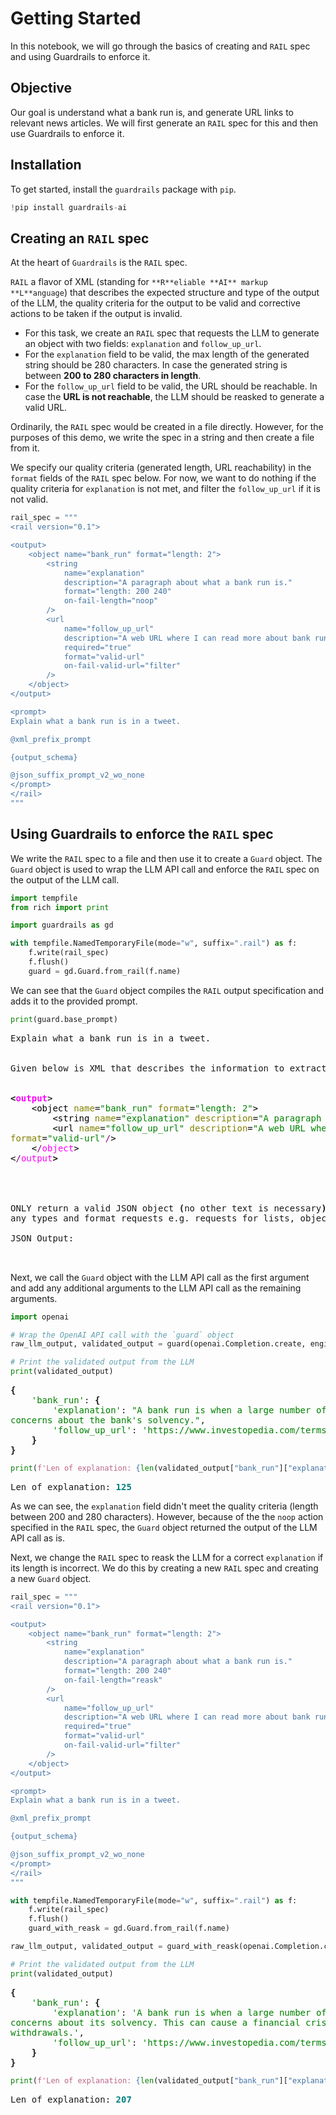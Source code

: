 # Getting Started

In this notebook, we will go through the basics of creating and `RAIL` spec and using Guardrails to enforce it.

## Objective

Our goal is understand what a bank run is, and generate URL links to relevant news articles. We will first generate an `RAIL` spec for this and then use Guardrails to enforce it.

## Installation

To get started, install the `guardrails` package with `pip`.



```python
!pip install guardrails-ai
```

## Creating an `RAIL` spec

At the heart of `Guardrails` is the `RAIL` spec.

`RAIL` a flavor of XML (standing for `**R**eliable **AI** markup **L**anguage`) that describes the expected structure and type of the output of the LLM, the quality criteria for the output to be valid and corrective actions to be taken if the output is invalid.

- For this task, we create an `RAIL` spec that requests the LLM to generate an object with two fields: `explanation` and `follow_up_url`.
- For the `explanation` field to be valid, the max length of the generated string should be 280 characters. In case the generated string is between **200 to 280 characters in length**.
- For the `follow_up_url` field to be valid, the URL should be reachable. In case the **URL is not reachable**, the LLM should be reasked to generate a valid URL.

Ordinarily, the `RAIL` spec would be created in a file directly. However, for the purposes of this demo, we write the spec in a string and then create a file from it.

We specify our quality criteria (generated length, URL reachability) in the `format` fields of the `RAIL` spec below. For now, we want to do nothing if the quality criteria for `explanation` is not met, and filter the `follow_up_url` if it is not valid.


```python
rail_spec = """
<rail version="0.1">

<output>
    <object name="bank_run" format="length: 2">
        <string
            name="explanation"
            description="A paragraph about what a bank run is."
            format="length: 200 240"
            on-fail-length="noop"
        />
        <url
            name="follow_up_url"
            description="A web URL where I can read more about bank runs."
            required="true"
            format="valid-url"
            on-fail-valid-url="filter"
        />
    </object>
</output>

<prompt>
Explain what a bank run is in a tweet.

@xml_prefix_prompt

{output_schema}

@json_suffix_prompt_v2_wo_none
</prompt>
</rail>
"""
```

## Using Guardrails to enforce the `RAIL` spec

We write the `RAIL` spec to a file and then use it to create a `Guard` object. The `Guard` object is used to wrap the LLM API call and enforce the `RAIL` spec on the output of the LLM call.


```python
import tempfile
from rich import print

import guardrails as gd

with tempfile.NamedTemporaryFile(mode="w", suffix=".rail") as f:
    f.write(rail_spec)
    f.flush()
    guard = gd.Guard.from_rail(f.name)
```

We can see that the `Guard` object compiles the `RAIL` output specification and adds it to the provided prompt.


```python
print(guard.base_prompt)
```


<pre style="white-space:pre;overflow-x:auto;line-height:normal;font-family:Menlo,'DejaVu Sans Mono',consolas,'Courier New',monospace">
Explain what a bank run is in a tweet.


Given below is XML that describes the information to extract from this document and the tags to extract it into.


<span style="font-weight: bold">&lt;</span><span style="color: #ff00ff; text-decoration-color: #ff00ff; font-weight: bold">output</span><span style="color: #000000; text-decoration-color: #000000">&gt;</span>
<span style="color: #000000; text-decoration-color: #000000">    &lt;object </span><span style="color: #808000; text-decoration-color: #808000">name</span><span style="color: #000000; text-decoration-color: #000000">=</span><span style="color: #008000; text-decoration-color: #008000">"bank_run"</span><span style="color: #000000; text-decoration-color: #000000"> </span><span style="color: #808000; text-decoration-color: #808000">format</span><span style="color: #000000; text-decoration-color: #000000">=</span><span style="color: #008000; text-decoration-color: #008000">"length: 2"</span><span style="color: #000000; text-decoration-color: #000000">&gt;</span>
<span style="color: #000000; text-decoration-color: #000000">        &lt;string </span><span style="color: #808000; text-decoration-color: #808000">name</span><span style="color: #000000; text-decoration-color: #000000">=</span><span style="color: #008000; text-decoration-color: #008000">"explanation"</span><span style="color: #000000; text-decoration-color: #000000"> </span><span style="color: #808000; text-decoration-color: #808000">description</span><span style="color: #000000; text-decoration-color: #000000">=</span><span style="color: #008000; text-decoration-color: #008000">"A paragraph about what a bank run is."</span><span style="color: #000000; text-decoration-color: #000000"> </span><span style="color: #808000; text-decoration-color: #808000">format</span><span style="color: #000000; text-decoration-color: #000000">=</span><span style="color: #008000; text-decoration-color: #008000">"length: 200 240"</span><span style="color: #800080; text-decoration-color: #800080">/</span><span style="color: #000000; text-decoration-color: #000000">&gt;</span>
<span style="color: #000000; text-decoration-color: #000000">        &lt;url </span><span style="color: #808000; text-decoration-color: #808000">name</span><span style="color: #000000; text-decoration-color: #000000">=</span><span style="color: #008000; text-decoration-color: #008000">"follow_up_url"</span><span style="color: #000000; text-decoration-color: #000000"> </span><span style="color: #808000; text-decoration-color: #808000">description</span><span style="color: #000000; text-decoration-color: #000000">=</span><span style="color: #008000; text-decoration-color: #008000">"A web URL where I can read more about bank runs."</span><span style="color: #000000; text-decoration-color: #000000"> </span><span style="color: #808000; text-decoration-color: #808000">required</span><span style="color: #000000; text-decoration-color: #000000">=</span><span style="color: #008000; text-decoration-color: #008000">"true"</span><span style="color: #000000; text-decoration-color: #000000"> </span>
<span style="color: #808000; text-decoration-color: #808000">format</span><span style="color: #000000; text-decoration-color: #000000">=</span><span style="color: #008000; text-decoration-color: #008000">"valid-url"</span><span style="color: #800080; text-decoration-color: #800080">/</span><span style="color: #000000; text-decoration-color: #000000">&gt;</span>
<span style="color: #000000; text-decoration-color: #000000">    &lt;</span><span style="color: #800080; text-decoration-color: #800080">/</span><span style="color: #ff00ff; text-decoration-color: #ff00ff">object</span><span style="color: #000000; text-decoration-color: #000000">&gt;</span>
<span style="color: #000000; text-decoration-color: #000000">&lt;</span><span style="color: #800080; text-decoration-color: #800080">/</span><span style="color: #ff00ff; text-decoration-color: #ff00ff">output</span><span style="font-weight: bold">&gt;</span>




ONLY return a valid JSON object <span style="font-weight: bold">(</span>no other text is necessary<span style="font-weight: bold">)</span>. The JSON MUST conform to the XML format, including 
any types and format requests e.g. requests for lists, objects and specific types. Be correct and concise.

JSON Output:


</pre>



Next, we call the `Guard` object with the LLM API call as the first argument and add any additional arguments to the LLM API call as the remaining arguments.


```python
import openai

# Wrap the OpenAI API call with the `guard` object
raw_llm_output, validated_output = guard(openai.Completion.create, engine="text-davinci-003", max_tokens=1024, temperature=0.3)

# Print the validated output from the LLM
print(validated_output)
```


<pre style="white-space:pre;overflow-x:auto;line-height:normal;font-family:Menlo,'DejaVu Sans Mono',consolas,'Courier New',monospace"><span style="font-weight: bold">{</span>
    <span style="color: #008000; text-decoration-color: #008000">'bank_run'</span>: <span style="font-weight: bold">{</span>
        <span style="color: #008000; text-decoration-color: #008000">'explanation'</span>: <span style="color: #008000; text-decoration-color: #008000">"A bank run is when a large number of customers withdraw their deposits from a bank due to </span>
<span style="color: #008000; text-decoration-color: #008000">concerns about the bank's solvency."</span>,
        <span style="color: #008000; text-decoration-color: #008000">'follow_up_url'</span>: <span style="color: #008000; text-decoration-color: #008000">'https://www.investopedia.com/terms/b/bankrun.asp'</span>
    <span style="font-weight: bold">}</span>
<span style="font-weight: bold">}</span>
</pre>




```python
print(f'Len of explanation: {len(validated_output["bank_run"]["explanation"])}')
```


<pre style="white-space:pre;overflow-x:auto;line-height:normal;font-family:Menlo,'DejaVu Sans Mono',consolas,'Courier New',monospace">Len of explanation: <span style="color: #008080; text-decoration-color: #008080; font-weight: bold">125</span>
</pre>



As we can see, the `explanation` field didn't meet the quality criteria (length between 200 and 280 characters). However, because of the the `noop` action specified in the `RAIL` spec, the `Guard` object returned the output of the LLM API call as is.

Next, we change the `RAIL` spec to reask the LLM for a correct `explanation` if its length is incorrect. We do this by creating a new `RAIL` spec and creating a new `Guard` object.


```python
rail_spec = """
<rail version="0.1">

<output>
    <object name="bank_run" format="length: 2">
        <string
            name="explanation"
            description="A paragraph about what a bank run is."
            format="length: 200 240"
            on-fail-length="reask"
        />
        <url
            name="follow_up_url"
            description="A web URL where I can read more about bank runs."
            required="true"
            format="valid-url"
            on-fail-valid-url="filter"
        />
    </object>
</output>

<prompt>
Explain what a bank run is in a tweet.

@xml_prefix_prompt

{output_schema}

@json_suffix_prompt_v2_wo_none
</prompt>
</rail>
"""

with tempfile.NamedTemporaryFile(mode="w", suffix=".rail") as f:
    f.write(rail_spec)
    f.flush()
    guard_with_reask = gd.Guard.from_rail(f.name)

raw_llm_output, validated_output = guard_with_reask(openai.Completion.create, engine="text-davinci-003", max_tokens=1024, temperature=0.3)

# Print the validated output from the LLM
print(validated_output)
```


<pre style="white-space:pre;overflow-x:auto;line-height:normal;font-family:Menlo,'DejaVu Sans Mono',consolas,'Courier New',monospace"><span style="font-weight: bold">{</span>
    <span style="color: #008000; text-decoration-color: #008000">'bank_run'</span>: <span style="font-weight: bold">{</span>
        <span style="color: #008000; text-decoration-color: #008000">'explanation'</span>: <span style="color: #008000; text-decoration-color: #008000">'A bank run is when a large number of people withdraw their deposits from a bank due to </span>
<span style="color: #008000; text-decoration-color: #008000">concerns about its solvency. This can cause a financial crisis if the bank is unable to meet the demand for </span>
<span style="color: #008000; text-decoration-color: #008000">withdrawals.'</span>,
        <span style="color: #008000; text-decoration-color: #008000">'follow_up_url'</span>: <span style="color: #008000; text-decoration-color: #008000">'https://www.investopedia.com/terms/b/bankrun.asp'</span>
    <span style="font-weight: bold">}</span>
<span style="font-weight: bold">}</span>
</pre>




```python
print(f'Len of explanation: {len(validated_output["bank_run"]["explanation"])}')
```


<pre style="white-space:pre;overflow-x:auto;line-height:normal;font-family:Menlo,'DejaVu Sans Mono',consolas,'Courier New',monospace">Len of explanation: <span style="color: #008080; text-decoration-color: #008080; font-weight: bold">207</span>
</pre>




```python

```

```python

```
